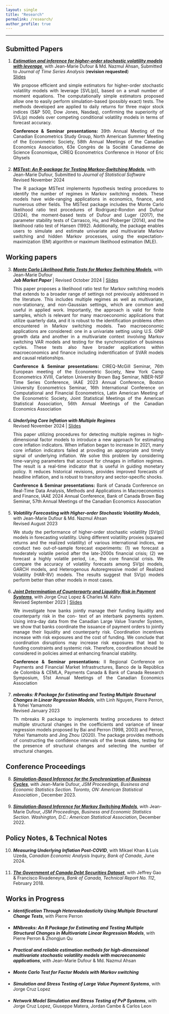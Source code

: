 ```yaml
---
layout: single
title: "Research"
permalink: /research/
author_profile: true
---
```

---
## Submitted Papers
<ol start=1>
  <li style="margin-bottom: 20px;">
    <a href="https://roga11.github.io/gabrielrodriguez.github.io/files/Ahsan_Dufour_RodriguezR_2024_SVP_Leverage.pdf" target="_blank"><em><b>Estimation and inference for higher-order stochastic volatility models with leverage</b></em></a>, with Jean-Marie Dufour & Md. Nazmul Ahsan, Submitted to <em>Journal of Time Series Analysis</em> (<b>revision requested</b>)
    <div style="margin-bottom: 10px;"> 
      <a href="https://roga11.github.io/gabrielrodriguez.github.io/files/GRR_NASMES_2024_ Estimation_and_inference_for_higher_order_stochastic_volatility_models_with_leverage.pdf" target="_blank">Slides</a> 
    </div>
    <div style="text-align: justify; margin-bottom: 10px;">
      We propose efficient and simple estimators for higher-order stochastic volatility models with leverage [SVL(p)], based on a small number of moment equations. The computationally simple estimators proposed allow one to easily perform simulation-based (possibly exact) tests. The methods developed are applied to daily returns for three major stock indices (S&P 500, Dow Jones, Nasdaq), confirming the superiority of SVL(p) models over competing conditional volatility models in terms of forecast accuracy.
    </div>
    <div style="text-align: justify; margin-bottom: 10px;"> 
      <b>Conference & Seminar presentations:</b> 39th Annual Meeting of the Canadian Econometrics Study Group, North American Summer Meeting of the Econometric Society, 58th Annual Meetings of the Canadian Economics Association, 63e Congrès de la Société Canadienne de Science Économique, CIREQ Econometrics Conference in Honor of Eric Ghysels
    </div>
  </li>

  <li>
    <a href="https://roga11.github.io/gabrielrodriguez.github.io/files/RodriguezRondon_Dufour_2024_MSTest_Rpackage.pdf" target="_blank"><em><b>MSTest: An R-package for Testing Markov-Switching Models</b></em></a>, with Jean-Marie Dufour, Submitted to <em>Journal of Statistical Software</em> 
    <div style="margin-bottom: 10px;"> 
      Revised November 2024
    </div>
    <div style="text-align: justify; margin-bottom: 10px;">
      The R package MSTest implements hypothesis testing procedures to identify the number of regimes in Markov switching models. These models have wide-ranging applications in economics, finance, and numerous other fields. The MSTest package includes the Monte Carlo likelihood ratio test procedures of Rodriguez-Rondon and Dufour (2024), the moment-based tests of Dufour and Luger (2017), the parameter stability tests of Carrasco, Hu, and Ploberger (2014), and the likelihood ratio test of Hansen (1992). Additionally, the package enables users to simulate and estimate univariate and multivariate Markov switching and hidden Markov processes, using the expectation-maximization (EM) algorithm or maximum likelihood estimation (MLE).
    </div>
  </li>
</ol>


## Working papers
<ol start=3>
  <li style="margin-bottom: 20px;">
    <a href="https://roga11.github.io/gabrielrodriguez.github.io/files/RodriguezRondon_Dufour_2024_MonteCarlo_LikelihoodRatioTest_MarkovSwitchingModels_20241015.pdf" target="_blank"><em><b>Monte Carlo Likelihood Ratio Tests for Markov Switching Models</b></em></a>, with Jean-Marie Dufour 
    <div style="margin-bottom: 10px;"> <em><b>Job Market Paper</b></em> | Revised October 2024 | <a href="https://roga11.github.io/gabrielrodriguez.github.io/files/GRodriguezRondon_CIREQLunchSeminar_20241008.pdf" target="_blank">Slides</a> 
    </div>
    <div style="text-align: justify; margin-bottom: 10px;"> 
      This paper proposes a likelihood ratio test for Markov switching models that extends to a broader range of settings not previously addressed in the literature. This includes multiple regimes as well as multivariate, non-stationary, and non-Gaussian settings, which are common and useful in applied work. Importantly, the approach is valid for finite samples, which is relevant for many macroeconomic applications that utilize quarterly data, and it is robust to the identification problems often encountered in Markov switching models. Two macroeconomic applications are considered: one in a univariate setting using U.S. GNP growth data and another in a multivariate context involving Markov switching VAR models and testing for the synchronization of business cycles. These tests also have broader applications within macroeconomics and finance including indentification of SVAR models and causal relationships. 
    </div>
    <div style="text-align: justify; margin-bottom: 10px;"> 
      <b>Conference & Seminar presentations:</b> CIREQ-McGill Seminar, 76th European meeting of the Econometric Society, New York Camp Econometrics XVIII, Carleton University Brown Bag Seminar, NBER-NSF Time Series Conference, IAAE 2023 Annual Conference, Boston University Econometrics Seminar, 16th International Conference on Computational and Financial Econometrics, Latin American Meeting of the Econometric Society, Joint Statistical Meetings of the American Statistical Association, 56th Annual Meetings of the Canadian Economics Association
    </div>
  </li>

  
  <li style="margin-bottom: 20px;">
    <em><b>Underlying Core Inflation with Multiple Regimes</b></em>
    <div style="margin-bottom: 10px;"> 
      Revised November 2024 | <a href="https://roga11.github.io/gabrielrodriguez.github.io/files/GRR_IAAE2024_underlying_core_inf.pdf" target="_blank">Slides</a> 
    </div>
    <div style="text-align: justify; margin-bottom: 10px;"> 
      This paper utilizing procedures for detecting multiple regimes in high-dimensional factor models to introduce a new approach for estimating core inflation indicators. When inflation began to increase in 2021, many core inflation indicators failed at provding an appropriate and timely signal of underlying inflation. We solve this problem by considering time-varying parameters that account for chnages in inflation regimes. The result is a real-time indicator that is useful in guiding monetary policy. It reduces historical revisions, provides improved forecasts of headline inflation, and is robust to transitory and sector-specific shocks. 
    </div>
    <div style="text-align: justify; margin-bottom: 10px;"> 
      <b>Conference & Seminar presentations:</b> Bank of Canada Conference on Real-Time Data Analysis, Methods and Applications in Macroeconomics and Finance, IAAE 2024 Annual Conference, Bank of Canada Brown Bag Seminar, 57th Annual Meetings of the Canadian Economics Association
    </div>
  </li>

  
  <li style="margin-bottom: 20px;">
    <em><b>Volatility Forecasting with Higher-order Stochastic Volatility Models</b></em>, with Jean-Marie Dufour & Md. Nazmul Ahsan
    <div style="margin-bottom: 10px;">       
      Revised August 2023
    </div>
    <div style="text-align: justify; margin-bottom: 10px;"> 
      We study the performance of higher-order stochastic volatility [SV(p)] models in forecasting volatility. Using different volatility proxies (squared returns and the realized volatility) of various international indices, we conduct two out-of-sample forecast experiments: (1) we forecast a moderately volatile period after the late-2000s financial crisis; (2) we forecast a highly volatile period, i.e., the core financial crisis. We compare the accuracy of volatility forecasts among SV(p) models, GARCH models, and Heterogenous Autoregressive model of Realized Volatility (HAR-RV) models. The results suggest that SV(p) models perform better than other models in most cases.
    </div>
  </li>

  
  <li style="margin-bottom: 20px;">
    <a href="https://roga11.github.io/gabrielrodriguez.github.io/files/20240917_CKR_2024_Counterparty_and_Liquidity_Risk.pdf" target="_blank"> <em><b>Joint Determination of Counterparty and Liquidity Risk in Payment Systems</b></em></a>, with Jorge Cruz Lopez & Charles M. Kahn
    <div style="margin-bottom: 10px;"> 
      Revised September 2023 | <a href="https://roga11.github.io/gabrielrodriguez.github.io/files/20230921_GRodriguezRondon_Counterparty_and_Liquidity_Risk_in_Payments_CEMLAIIPaymentFMI.pdf" target="_blank">Slides</a> 
    </div>
    <div style="text-align: justify; margin-bottom: 10px;"> 
      We investigate how banks jointly manage their funding liquidity and counterparty risk in the con- text of an interbank payments system. Using intra-day data from the Canadian Large Value Transfer System, we show that banks coordinate the issuance of payment orders to jointly manage their liquidity and counterparty risk. Coordination incentives increase with risk exposures and the cost of funding. We conclude that coordination disruptions may increase risk exposures that lead to funding constraints and systemic risk. Therefore, coordination should be considered in policies aimed at enhancing financial stability.
    </div>
    <div style="text-align: justify; margin-bottom: 10px;">
      <b>Conference & Seminar presentations:</b> II Regional Conference on Payments and Financial Market Infrastructures, Banco de la República de Colombia & CEMLA, Payments Canada & Bank of Canada Research Symposium, 51st Annual Meetings of the Canadian Economics Association
    </div>
  </li>

  
  <li style="margin-bottom: 20px;">
    <em><b>mbreaks: R Package for Estimating and Testing Multiple Structural Changes in Linear Regression Models</b></em>, with Linh Nguyen, Pierre Perron, & Yohei Yamamoto
    <div style="margin-bottom: 10px;"> 
      Revised January 2023  
    </div>
    <div style="text-align: justify; margin-bottom: 10px;">
      Th mbreaks R package to implements testing procedures to detect multiple structural changes in the coefficients and variance of linear regression models proposed by Bai and Perron (1998, 2003) and Perron, Yohei Yamamoto and Jing Zhou (2020). The package provides methods of constructing the confidence intervals of the break dates, testing for the presence of structural changes and selecting the number of structural changes.
    </div>
  </li>
</ol>



## Conference Proceedings
<ol start=8>
  <li style="margin-bottom: 20px;">
    <a href="https://roga11.github.io/gabrielrodriguez.github.io/files/RodriguezRondon_Dufour_2023_JSM_Proceedings.pdf" target="_blank"><em><b>Simulation-Based Inference for the Synchronization of Business Cycles</b></em></a>, with Jean-Marie Dufour, <em>JSM Proceedings, Business and Economic Statistics Section. Toronto, ON: American Statistical Association </em>, December 2023.
  </li>
  
  <li style="margin-bottom: 20px;">
    <a href="https://roga11.github.io/gabrielrodriguez.github.io/files/RodriguezRondon_Dufour_2022_Simulation-BasedInferenceMarkovSwitchingModels_JSM_Proceedings.pdf" target="_blank"><em><b>Simulation-Based Inference for Markov Switching Models</b></em></a>, with Jean-Marie Dufour, <em>JSM Proceedings, Business and Economic Statistics Section. Washington, D.C.: American Statistical Association</em>, December 2022.
    <div> 
    </div>
  </li>
</ol>



## Policy Notes, & Technical Notes
<ol start=10>
  <li style="margin-bottom: 20px;">
    <em><b>Measuring Underlying Inflation Post-COVID</b></em>, with Mikael Khan & Luis Uzeda, <em>Canadian Economic Analysis Inquiry, Bank of Canada</em>, June 2024.
    <div> 
    </div>
  </li>
  
  <li style="margin-bottom: 20px;">
    <a href="https://www.bankofcanada.ca/wp-content/uploads/2018/02/tr112.pdf" target="_blank"><em><b>The Government of Canada Debt Securities Dataset</b></em></a>, with Jeffrey Gao & Francisco Rivadeneyra, <em>Bank of Canada, Technical Report No. 112</em>, February 2018.
  </li>
</ol>

## Works in Progress

<ul>
  <li style="margin-bottom: 20px;">
      <em><b>Identification Through Heteroskedasticity Using Multiple Structural Change Tests</b></em>, with Pierre Perron
  </li>
  
  <li style="margin-bottom: 20px;">
      <em><b>MNbreaks: An R Package for Estimating and Testing Multiple Structural Changes in Multivariate Linear Regression Models</b></em>, with Pierre Perron & Zhongjun Qu
  </li>
  
  <li style="margin-bottom: 20px;"> 
      <em><b>Practical and reliable estimation methods for high-dimensional multivariate stochastic volatility models with macroeconomic applications</b></em>, with Jean-Marie Dufour & Md. Nazmul Ahsan 
  </li>
  
  <li style="margin-bottom: 20px;">
      <em><b>Monte Carlo Test for Factor Models with Markov switching</b></em>
  </li>
  
  <li style="margin-bottom: 20px;">
      <em><b>Simulation and Stress Testing of Large Value Payment Systems</b></em>, with Jorge Cruz Lopez
  </li>
  
  <li style="margin-bottom: 20px;">
      <em><b>Network Model Simulation and Stress Testing of PvP Systems</b></em>, with Jorge Cruz Lopez, Giuseppe Matera, Jordan Cambe & Carlos Leon
  </li>
</ul>




<!-- {% if author.googlescholar %}
  You can also find my articles on <u><a href="{{author.googlescholar}}">my Google Scholar profile</a>.</u>
{% endif %}

{% include base_path %}

{% for post in site.publications reversed %}
  {% include archive-single.html %}
{% endfor %}
 -->
